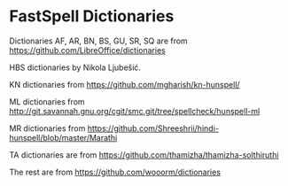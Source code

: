 # FastSpell Dictionaries

Dictionaries AF, AR, BN, BS, GU, SR, SQ are from https://github.com/LibreOffice/dictionaries

HBS dictionaries by Nikola Ljubešić.

KN dictionaries from https://github.com/mgharish/kn-hunspell/

ML dictionaries from http://git.savannah.gnu.org/cgit/smc.git/tree/spellcheck/hunspell-ml

MR dictionaries from https://github.com/Shreeshrii/hindi-hunspell/blob/master/Marathi

TA dictionaries are from https://github.com/thamizha/thamizha-solthiruthi

The rest are from https://github.com/wooorm/dictionaries

